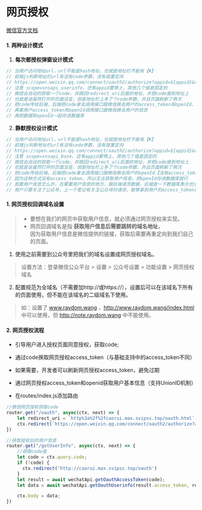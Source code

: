 # 网页授权

[微信官方文档](https://developers.weixin.qq.com/doc/offiaccount/OA_Web_Apps/Wechat_webpage_authorization.html)  

#### 1. 两种设计模式
  1. **每次都授权弹窗设计模式**
  ```js
  // 当用户访问地址url，url不能是hash地址，也就是地址栏不能有【#】
  // 前端js判断地址栏url有没有code参数，没有就重定向
  // https://open.weixin.qq.com/connect/oauth2/authorize?appid=${appid}&redirect_uri=${url}&response_type=code&scope=snsapi_userinfo#wechat_redirect
  // 注意 scope=snsapi_userinfo，还有appid要带上，其他几个值是固定的
  // 微信会自动的获取一个code，并跳回redirect_uri后面的地址，并把code接到地址上
  // 也就是说虽然打开的页面没变，但是地址栏上多了个code参数，并且页面刷新了两次
  // 把code传给后端，后端把code拿去调用接口跟微信换去用户的access_token和openId，跟上一个笔记的access_token不是一样的
  // 再拿用户access_token和openId调用接口跟微信换去用户的信息
  // 再把数据和openId一起存进数据库
  ```
  2. **静默授权设计模式**
  ```js
  // 当用户访问地址url，url不能是hash地址，也就是地址栏不能有【#】
  // 前端js判断地址栏url有没有code参数，没有就重定向
  // https://open.weixin.qq.com/connect/oauth2/authorize?appid=${appid}&redirect_uri=${url}&response_type=code&scope=snsapi_base#wechat_redirect
  // 注意 scope=snsapi_base，还有appid要带上，其他几个值是固定的
  // 微信会自动的获取一个code，并跳回redirect_uri后面的地址，并把code接到地址上
  // 也就是说虽然打开的页面没变，但是地址栏上多了个code参数，并且页面刷新了两次
  // 把code传给后端，后端把code拿去调用接口跟微信换去用户的openId【没有access_token】
  // 因为这种方式没有access_token，所以无法获取用户信息，把openId存进数据库就行
  // 我要用户信息怎么办，在需要用户信息的地方，跟后端请求数据，后端查一下数据库表示也没有，前端提示您还没有关注公众号，让用户去关注公众号
  // 用户只要关注了公众号，上一个笔记有关注公众号的请求，能够拿到用户的access_token和openId，通过这两个值可以用微信的接口获取用户信息，然后存进对应openId的空数据库里就行
  ```

#### 1. 网页授权回调域名设置
> - 要想在我们的网页中获取用户信息，就必须通过网页授权来实现。  
> - 网页回调域名是指 **获取用户信息后需要跳转的域名地址**，  
> 因为获取用户信息是微信提供的链接，获取后需要再重定向到我们自己的页面。

  1. 使用之前需要到公众号里把我们的域名设置成网页授权域名。
  > 设置方法：登录微信公众平台 > 设置 > 公众号设置 > 功能设置 > 网页授权域名

  2. 配置规范为全域名（不需要加http://或https://），设置后可以在该域名下所有的页面使用，但不能在该域名的二级域名下使用。
  > 如：设置了 www.raydom.wang ，http://www.raydom.wang/index.html 中可以使用，但 http://note.raydom.wang 中不能使用。


#### 2. 网页授权流程
  - 引导用户进入授权页面同意授权，获取code;
  - 通过code换取网页授权access_token（与基础支持中的access_token不同）
  - 如果需要，开发者可以刷新网页授权access_token，避免过期
  - 通过网页授权access_token和openid获取用户基本信息（支持UnionID机制）

- 在routes/index.js添加路由
```js
//微信网页授权获取code
router.get("/oauth", async(ctx, next) => {
    let redirect_uri = `http%3a%2f%2fcaorui.max.svipss.top/oauth.html`;
    ctx.redirect(`https://open.weixin.qq.com/connect/oauth2/authorize?appid=${appID}&redirect_uri=${redirect_uri}&response_type=code&scope=snsapi_userinfo&state=STATE&connect_redirect=1#wechat_redirect`)
})

//获取授权后的用户信息
router.get("/getUserInfo", async(ctx, next) => {
    //获取code值
    let code = ctx.query.code;
    if (!code) {
      ctx.redirect('http://caorui.max.svipss.top/oauth')
    }
    let result = await wechatApi.getOauthAccessToken(code);
    let data = await wechatApi.getOauthUserinfo(result.access_token, result.openid);

    ctx.body = data;
})
```